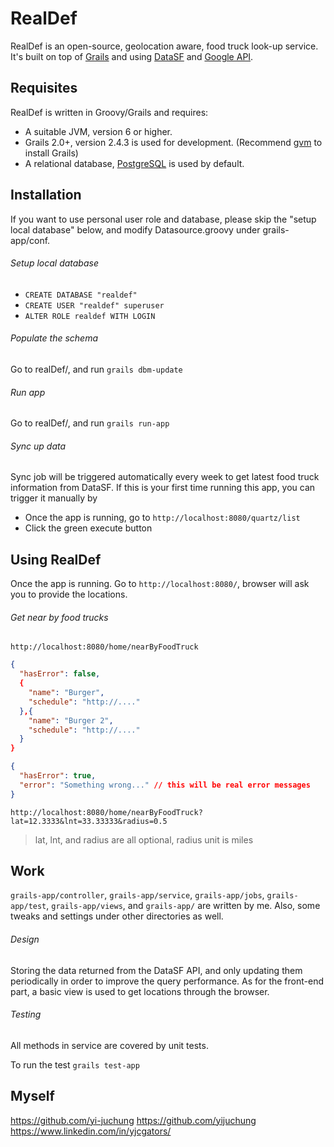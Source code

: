 RealDef
======

RealDef is an open-source, geolocation aware, food truck look-up service. It's built on top of [Grails][1] and using [DataSF][2] and [Google API][3].


Requisites
----------

RealDef is written in Groovy/Grails and requires:

* A suitable JVM, version 6 or higher.
* Grails 2.0+, version 2.4.3 is used for development. (Recommend [gvm][4] to install Grails)
* A relational database, [PostgreSQL][5] is used by default.


Installation
------------

If you want to use personal user role and database, please skip the "setup local database" below, and modify Datasource.groovy under grails-app/conf.

###### Setup local database
* `CREATE DATABASE "realdef"`
* `CREATE USER "realdef" superuser`
* `ALTER ROLE realdef WITH LOGIN`

###### Populate the schema
Go to realDef/, and run `grails dbm-update`

###### Run app
Go to realDef/, and run `grails run-app`

###### Sync up data
Sync job will be triggered automatically every week to get latest food truck information from DataSF.
If this is your first time running this app, you can trigger it manually by
* Once the app is running, go to `http://localhost:8080/quartz/list`
* Click the green execute button


Using RealDef
--------------

Once the app is running.
Go to `http://localhost:8080/`, browser will ask you to provide the locations.

######  Get near by food trucks
`http://localhost:8080/home/nearByFoodTruck`
```JSON
{
  "hasError": false,
  {
    "name": "Burger",
    "schedule": "http://...."
  },{
    "name": "Burger 2",
    "schedule": "http://...."
  }
}
```
```JSON
{
  "hasError": true,
  "error": "Something wrong..." // this will be real error messages
}
```

`http://localhost:8080/home/nearByFoodTruck?lat=12.3333&lnt=33.33333&radius=0.5`

> lat, lnt, and radius are all optional, radius unit is miles


Work
--------------
`grails-app/controller`, `grails-app/service`, `grails-app/jobs`, `grails-app/test`, `grails-app/views`, and `grails-app/` are written by me. Also, some tweaks and settings under other directories as well.

######  Design
Storing the data returned from the DataSF API, and only updating them periodically in order to improve the query performance.
As for the front-end part, a basic view is used to get locations through the browser.

######  Testing
All methods in service are covered by unit tests.

To run the test `grails test-app`


Myself
--------------
https://github.com/yi-juchung
https://github.com/yijuchung
https://www.linkedin.com/in/yjcgators/


[1]: https://grails.org/
[2]: https://data.sfgov.org/
[3]: https://developers.google.com/maps/
[4]: http://gvmtool.net/
[5]: http://www.postgresql.org
